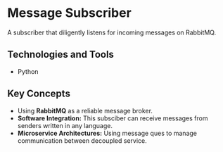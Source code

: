 # Message Subscriber

A subscriber that diligently listens for incoming messages on RabbitMQ.

## Technologies and Tools

- Python

## Key Concepts

- Using **RabbitMQ** as a reliable message broker.
- **Software Integration:** This subsciber can receive messages from senders written in any language.
- **Microservice Architectures:** Using message ques to manage communication between decoupled service.
